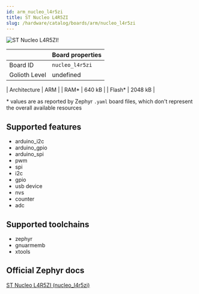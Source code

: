```yaml
---
id: arm_nucleo_l4r5zi
title: ST Nucleo L4R5ZI
slug: /hardware/catalog/boards/arm/nucleo_l4r5zi
---
```


[//]: # (This is an auto-generated file, do not edit! Changes to it will be lost upon re-generation)

![ST Nucleo L4R5ZI!](/img/boards/arm/nucleo_l4r5zi.jpg "ST Nucleo L4R5ZI")

|                | Board properties     |
| -------------  | -------------------- |
| Board ID       | `nucleo_l4r5zi` |
| Golioth Level  | undefined       |

| Architecture   | ARM |
| RAM*           | 640 kB |
| Flash*         | 2048 kB |

\* values are as reported by Zephyr `.yaml` board files, which don't represent the overall available resources



## Supported features

* arduino_i2c
* arduino_gpio
* arduino_spi
* pwm
* spi
* i2c
* gpio
* usb device
* nvs
* counter
* adc

## Supported toolchains

* zephyr
* gnuarmemb
* xtools

## Official Zephyr docs

[ST Nucleo L4R5ZI (nucleo_l4r5zi)](https://docs.zephyrproject.org/latest/boards/arm/nucleo_l4r5zi/doc/index.html)
